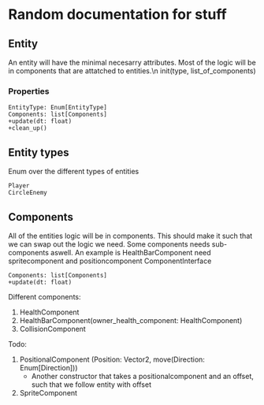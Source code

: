 # Random documentation for stuff

## Entity

An entity will have the minimal necesarry attributes. Most of the logic will be in components that are attatched to
entities.\n
init(type, list_of_components)

### Properties

```
EntityType: Enum[EntityType]
Components: list[Components]
+update(dt: float)
+clean_up()

```

## Entity types

Enum over the different types of entities

```
Player
CircleEnemy
```

## Components

All of the entities logic will be in components. This should make it such that we can swap out the logic we need.
Some components needs sub-components aswell. An example is HealthBarComponent need spritecomponent and positioncomponent
ComponentInterface

```
Components: list[Components]
+update(dt: float)
```

Different components:

1. HealthComponent
2. HealthBarComponent(owner_health_component: HealthComponent)
3. CollisionComponent

Todo:

1. PositionalComponent (Position: Vector2, move(Direction: Enum[Direction]))
    - Another constructor that takes a positionalcomponent and an offset, such that we follow entity with offset
2. SpriteComponent

